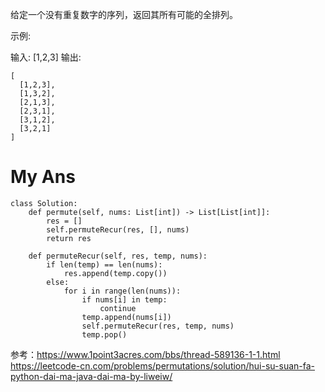 给定一个没有重复数字的序列，返回其所有可能的全排列。

示例:

输入: [1,2,3]
输出:
```
[
  [1,2,3],
  [1,3,2],
  [2,1,3],
  [2,3,1],
  [3,1,2],
  [3,2,1]
]
```
# My Ans
```
class Solution:
    def permute(self, nums: List[int]) -> List[List[int]]:
        res = []
        self.permuteRecur(res, [], nums)
        return res

    def permuteRecur(self, res, temp, nums):
        if len(temp) == len(nums):
            res.append(temp.copy())
        else:
            for i in range(len(nums)):
                if nums[i] in temp:
                    continue
                temp.append(nums[i])
                self.permuteRecur(res, temp, nums)
                temp.pop()      
```
参考：https://www.1point3acres.com/bbs/thread-589136-1-1.html
https://leetcode-cn.com/problems/permutations/solution/hui-su-suan-fa-python-dai-ma-java-dai-ma-by-liweiw/